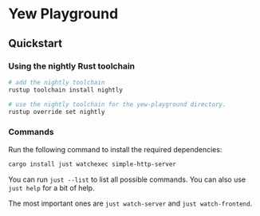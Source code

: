 # Yew Playground

## Quickstart

### Using the nightly Rust toolchain

```bash
# add the nightly toolchain
rustup toolchain install nightly

# use the nightly toolchain for the yew-playground directory.
rustup override set nightly
```

### Commands

Run the following command to install the required dependencies:

```bash
cargo install just watchexec simple-http-server
```

You can run `just --list` to list all possible commands.
You can also use `just help` for a bit of help.

The most important ones are `just watch-server` and `just watch-frontend`.

